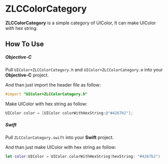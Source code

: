 # ZLCColorCategory

**ZLCColorCategory** is a simple category of UIColor, It can make UIColor with hex string.

## How To Use

##### Objective-C

Pull `UIColor+ZLCColorCategory.h` and `UIColor+ZLCColorCategory.m` into your **Objective-C** project.  

And than just import the header file as follow:

```objective-c
#import "UIColor+ZLCColorCategory.h"
```

Make UIColor with hex string as follow:

```objective-c
UIColor color = [UIColor colorWithHexString:@"#4267b2"];
```  
  
##### Swift

Pull `ZLCColorCategory.swift` into your **Swift** project.  

And than just make UIColor with hex string as follow:

```swift
let color:UIColor = UIColor.colorWithHexString(hexString: "#4267b2")
```

